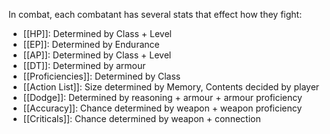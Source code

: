 In combat, each combatant has several stats that effect how they fight:
- [[HP]]: Determined by Class + Level
- [[EP]]: Determined by Endurance
- [[AP]]: Determined by Class + Level
- [[DT]]: Determined by armour
- [[Proficiencies]]: Determined by Class
- [[Action List]]: Size determined by Memory, Contents decided by player
- [[Dodge]]: Determined by reasoning + armour + armour proficiency
- [[Accuracy]]: Chance determined by weapon + weapon proficiency
- [[Criticals]]: Chance determined by weapon + connection